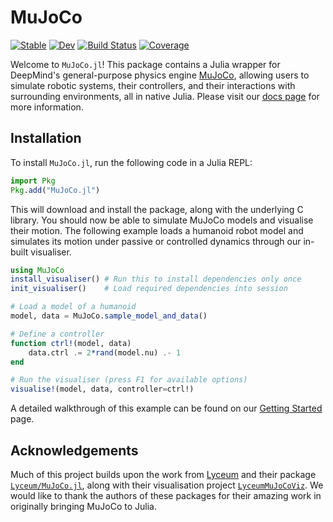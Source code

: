 # MuJoCo

[![Stable](https://img.shields.io/badge/docs-stable-blue.svg)](https://JamieMair.github.io/MuJoCo.jl/stable/)
[![Dev](https://img.shields.io/badge/docs-dev-blue.svg)](https://JamieMair.github.io/MuJoCo.jl/dev/)
[![Build Status](https://github.com/JamieMair/MuJoCo.jl/actions/workflows/CI.yml/badge.svg?branch=main)](https://github.com/JamieMair/MuJoCo.jl/actions/workflows/CI.yml?query=branch%3Amain)
[![Coverage](https://codecov.io/gh/JamieMair/MuJoCo.jl/branch/main/graph/badge.svg)](https://codecov.io/gh/JamieMair/MuJoCo.jl)

Welcome to `MuJoCo.jl`! This package contains a Julia wrapper for  DeepMind's general-purpose physics engine [MuJoCo](https://github.com/google-deepmind/mujoco), allowing users to simulate robotic systems, their controllers, and their interactions with surrounding environments, all in native Julia. Please visit our [docs page](https://jamiemair.github.io/MuJoCo.jl/dev/) for more information.

## Installation

To install `MuJoCo.jl`, run the following code in a Julia REPL:
```julia
import Pkg
Pkg.add("MuJoCo.jl")
```
This will download and install the package, along with the underlying C library. You should now be able to simulate MuJoCo models and visualise their motion. The following example loads a humanoid robot model and simulates its motion under passive or controlled dynamics through our in-built visualiser.
```julia
using MuJoCo
install_visualiser() # Run this to install dependencies only once
init_visualiser()    # Load required dependencies into session

# Load a model of a humanoid
model, data = MuJoCo.sample_model_and_data()

# Define a controller
function ctrl!(model, data)
    data.ctrl .= 2*rand(model.nu) .- 1
end

# Run the visualiser (press F1 for available options)
visualise!(model, data, controller=ctrl!)
```
A detailed walkthrough of this example can be found on our [Getting Started](https://jamiemair.github.io/MuJoCo.jl/dev/intro/getting_started/) page.

## Acknowledgements

Much of this project builds upon the work from [Lyceum](https://github.com/Lyceum) and their package [`Lyceum/MuJoCo.jl`](https://github.com/Lyceum/MuJoCo.jl), along with their visualisation project [`LyceumMuJoCoViz`](https://github.com/Lyceum/LyceumMuJoCoViz.jl). We would like to thank the authors of these packages for their amazing work in originally bringing MuJoCo to Julia.
